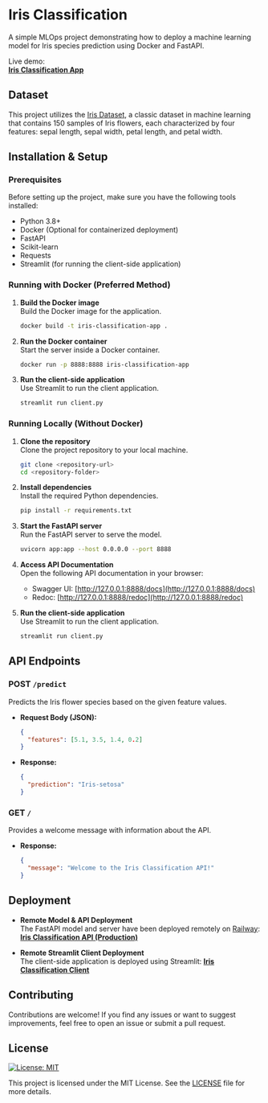 
# Iris Classification

A simple MLOps project demonstrating how to deploy a machine learning model for Iris species prediction using Docker and FastAPI.

Live demo:  
[**Iris Classification App**](https://iris-classification-dang-minh.streamlit.app/)

## Dataset

This project utilizes the [Iris Dataset](https://scikit-learn.org/1.4/auto_examples/datasets/plot_iris_dataset.html), a classic dataset in machine learning that contains 150 samples of Iris flowers, each characterized by four features: sepal length, sepal width, petal length, and petal width.

## Installation & Setup

### Prerequisites

Before setting up the project, make sure you have the following tools installed:

- Python 3.8+  
- Docker (Optional for containerized deployment)  
- FastAPI  
- Scikit-learn  
- Requests  
- Streamlit (for running the client-side application)

### Running with Docker (Preferred Method)

1. **Build the Docker image**  
   Build the Docker image for the application.
   ```bash
   docker build -t iris-classification-app .
   ```

2. **Run the Docker container**  
   Start the server inside a Docker container.
   ```bash
   docker run -p 8888:8888 iris-classification-app
   ```

3. **Run the client-side application**  
   Use Streamlit to run the client application.
   ```bash
   streamlit run client.py
   ```

### Running Locally (Without Docker)

1. **Clone the repository**  
   Clone the project repository to your local machine.
   ```bash
   git clone <repository-url>
   cd <repository-folder>
   ```

2. **Install dependencies**  
   Install the required Python dependencies.
   ```bash
   pip install -r requirements.txt
   ```

3. **Start the FastAPI server**  
   Run the FastAPI server to serve the model.
   ```bash
   uvicorn app:app --host 0.0.0.0 --port 8888
   ```

4. **Access API Documentation**  
   Open the following API documentation in your browser:
   - Swagger UI: [http://127.0.0.1:8888/docs](http://127.0.0.1:8888/docs)
   - Redoc: [http://127.0.0.1:8888/redoc](http://127.0.0.1:8888/redoc)

5. **Run the client-side application**  
   Use Streamlit to run the client application.
   ```bash
   streamlit run client.py
   ```

## API Endpoints

### **POST** `/predict`

Predicts the Iris flower species based on the given feature values.

- **Request Body (JSON):**
  ```json
  {
    "features": [5.1, 3.5, 1.4, 0.2]
  }
  ```
- **Response:**
  ```json
  {
    "prediction": "Iris-setosa"
  }
  ```

### **GET** `/`

Provides a welcome message with information about the API.

- **Response:**
  ```json
  {
    "message": "Welcome to the Iris Classification API!"
  }
  ```

## Deployment

- **Remote Model & API Deployment**  
  The FastAPI model and server have been deployed remotely on [Railway](https://railway.app):
  [**Iris Classification API (Production)**](https://iris-classification-mlops-production.up.railway.app)

- **Remote Streamlit Client Deployment**  
  The client-side application is deployed using Streamlit:
  [**Iris Classification Client**](https://iris-classification-dang-minh.streamlit.app/)

## Contributing

Contributions are welcome! If you find any issues or want to suggest improvements, feel free to open an issue or submit a pull request.

## License
[![License: MIT](https://img.shields.io/badge/License-MIT-yellow.svg)](https://opensource.org/licenses/MIT)

This project is licensed under the MIT License. See the [LICENSE](LICENSE) file for more details.